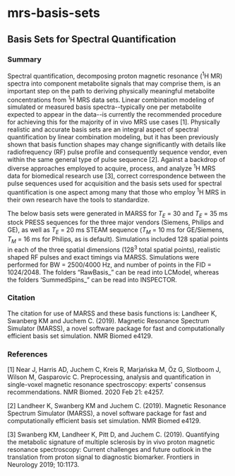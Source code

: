 # mrs-basis-sets
## Basis Sets for Spectral Quantification
### Summary
Spectral quantification, decomposing proton magnetic resonance (<sup>1</sup>H MR) spectra into component metabolite signals that may comprise them, is an important step on the path to deriving physically meaningful metabolite concentrations from <sup>1</sup>H MRS data sets. Linear combination modeling of simulated or measured basis spectra--typically one per metabolite expected to appear in the data--is currently the recommended procedure for achieving this for the majority of in vivo MRS use cases [1]. Physically realistic and accurate basis sets are an integral aspect of spectral quantification by linear combination modeling, but it has been previously shown that basis function shapes may change significantly with details like radiofrequency (RF) pulse profile and consequently sequence vendor, even within the same general type of pulse sequence [2]. Against a backdrop of diverse approaches employed to acquire, process, and analyze <sup>1</sup>H MRS data for biomedical research use [3], correct correspondence between the pulse sequences used for acquisition and the basis sets used for spectral quantification is one aspect among many that those who employ <sup>1</sup>H MRS in their own research have the tools to standardize.

The below basis sets were generated in MARSS for *T<sub>E</sub>* = 30 and *T<sub>E</sub>* = 35 ms stock PRESS sequences for the three major vendors (Siemens, Philips and GE), as well as *T<sub>E</sub>* = 20 ms STEAM sequence (*T<sub>M</sub>* = 10 ms for GE/Siemens, *T<sub>M</sub>* = 16 ms for Philips, as is default). Simulations included 128 spatial points in each of the three spatial dimensions (128<sup>3</sup> total spatial points), realistic shaped RF pulses and exact timings via MARSS. Simulations were performed for BW = 2500/4000 Hz, and number of points in the FID = 1024/2048. The folders “RawBasis_” can be read into LCModel, whereas the folders ‘SummedSpins_” can be read into INSPECTOR.

### Citation
The citation for use of MARSS and these basis functions is: Landheer K, Swanberg KM and Juchem C. (2019). Magnetic Resonance Spectrum Simulator (MARSS), a novel software package for fast and computationally efficient basis set simulation. NMR Biomed e4129.

### References
[1] Near J, Harris AD, Juchem C, Kreis R, Marjańska M, Öz G, Slotboom J, Wilson M, Gasparovic C. Preprocessing, analysis and quantification in single-voxel magnetic resonance spectroscopy: experts' consensus recommendations. NMR Biomed. 2020 Feb 21: e4257.

[2] Landheer K, Swanberg KM and Juchem C. (2019). Magnetic Resonance Spectrum Simulator (MARSS), a novel software package for fast and computationally efficient basis set simulation. NMR Biomed e4129.

[3] Swanberg KM, Landheer K, Pitt D, and Juchem C. (2019). Quantifying the metabolic signature of multiple sclerosis by in vivo proton magnetic resonance spectroscopy: Current challenges and future outlook in the translation from proton signal to diagnostic biomarker. Frontiers in Neurology 2019; 10:1173.
